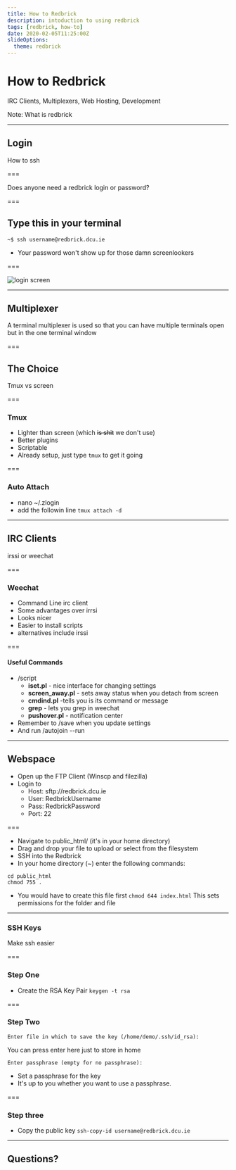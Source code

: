 ```yaml
---
title: How to Redbrick
description: intoduction to using redbrick
tags: [redbrick, how-to]
date: 2020-02-05T11:25:00Z
slideOptions:
  theme: redbrick
---
```


# How to Redbrick

IRC Clients, Multiplexers, Web Hosting, Development

Note: What is redbrick

---

## Login

How to ssh

===

Does anyone need a redbrick login or password?

===

## Type this in your terminal

`~$ ssh username@redbrick.dcu.ie`

- Your password won't show up for those damn screenlookers

===

![login screen](https://i.imgur.com/HS5VDaA.png)

---

## Multiplexer

A terminal multiplexer is used so that you can have multiple terminals open but
in the one terminal window

===

## The Choice

Tmux vs screen

===

### Tmux

- Lighter than screen (which ~~is shit~~ we don't use)
- Better plugins
- Scriptable
- Already setup, just type `tmux` to get it going

===

### Auto Attach

- nano ~/.zlogin
- add the followin line `tmux attach -d`

---

## IRC Clients

irssi or weechat

===

### Weechat

- Command Line irc client
- Some advantages over irrsi
- Looks nicer
- Easier to install scripts
- alternatives include irssi

===

#### Useful Commands

- /script
  - **iset.pl** - nice interface for changing settings
  - **screen_away.pl** - sets away status when you detach from screen
  - **cmdind.pl** -tells you is its command or message
  - **grep** - lets you grep in weechat
  - **pushover.pl** - notification center
- Remember to /save when you update settings
- And run /autojoin --run

---

## Webspace

- Open up the FTP Client (Winscp and filezilla)
- Login to
  - Host: sftp://redbrick.dcu.ie
  - User: RedbrickUsername
  - Pass: RedbrickPassword
  - Port: 22

===

- Navigate to public_html/ (it's in your home directory)
- Drag and drop your file to upload or select from the filesystem
- SSH into the Redbrick
- In your home directory (~) enter the following commands:

```
cd public_html
chmod 755 .
```

- You would have to create this file first `chmod 644 index.html` This sets
  permissions for the folder and file

---

### SSH Keys

Make ssh easier

===

### Step One

- Create the RSA Key Pair `keygen -t rsa`

===

### Step Two

```
Enter file in which to save the key (/home/demo/.ssh/id_rsa):
```

You can press enter here just to store in home

```
Enter passphrase (empty for no passphrase):
```

- Set a passphrase for the key
- It's up to you whether you want to use a passphrase.

===

### Step three

- Copy the public key `ssh-copy-id username@redbrick.dcu.ie`

---

## Questions?
